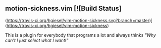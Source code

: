## motion-sickness.vim [![Build Status]
(https://travis-ci.org/hgiesel/vim-motion-sickness.svg?branch=master)]
(https://travis-ci.org/hgiesel/vim-motion-sickness)

This is a plugin for everybody that programs a lot and always thinks *"Why can't I just select what I want!"*
